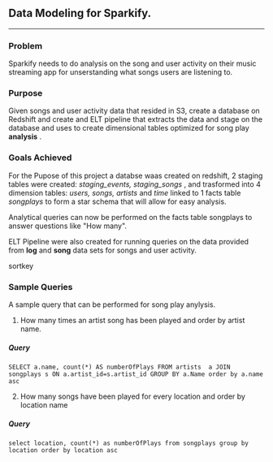 ## Data Modeling for Sparkify.
***

### Problem
Sparkify needs to do analysis on the song and user activity on their music streaming app for unserstanding what songs users are listening to.
### Purpose
Given songs and user activity data that resided in S3, create a database on Redshift and create and ELT pipeline that extracts the data and stage on the database and uses to create dimensional  tables optimized for song play **analysis** .


### Goals Achieved
For the Pupose of this project a databse waas created on redshift, 2 staging tables were created: *staging_events, staging_songs* , and trasformed into 4 dimension tables: *users, songs, artists* and *time* linked to 1 facts table *songplays* to form a star schema that will allow for easy analysis.

Analytical queries can now be performed on the facts table songplays to answer questions like "How many".

ELT Pipeline were also created for running queries on the data provided from **log** and **song**  data sets for songs and user activity.

sortkey



### Sample Queries
A sample query that can be performed for song play anylysis.

1. How many times an artist song has been played and order by artist name.

##### Query
`SELECT a.name, count(*) AS numberOfPlays FROM artists  a JOIN songplays s ON a.artist_id=s.artist_id GROUP BY a.Name order by a.name asc`



2. How many songs have been played for every location and order by location name

##### Query
`select location, count(*) as numberOfPlays from songplays group by location order by location asc`
